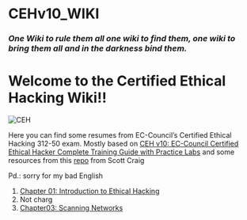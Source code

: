 # CEHv10_WIKI

### *One Wiki to rule them all one wiki to find them, one wiki to bring them all and in the darkness bind them.*

# Welcome to the **Certified Ethical Hacking Wiki**!!

![CEH](https://encrypted-tbn0.gstatic.com/images?q=tbn%3AANd9GcSYRwpxNVlrDwzk96RJE0T17mE4rvY28mxpUg&usqp=CAU)

Here you can find some resumes from EC-Council’s Certified Ethical Hacking 312-50 exam. Mostly based on [CEH v10: EC-Council Certified Ethical
Hacker Complete Training Guide with Practice Labs](https://www.amazon.es/CEH-v10-EC-Council-Certified-Questions/dp/172379841X) and some resources from this [repo](https://github.com/scottymcraig/CEHv10StudyGuide) from Scott Craig 

Pd.: sorry for my bad English

1. [Chapter 01: Introduction to Ethical Hacking](_posts/2021-02-26-c01.md)
2. Not charg
3. [Chapter03: Scanning Networks](_posts/Chapter03:-Scanning-Networks.md)
